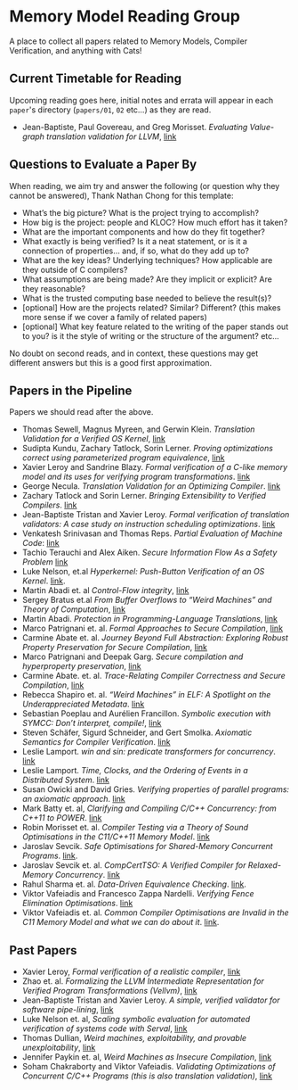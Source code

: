 # Memory Model Reading Group
A place to collect all papers related to Memory Models, Compiler Verification, and anything with Cats!

## Current Timetable for Reading

Upcoming reading goes here, initial notes and errata will appear in each `paper`'s directory (`papers/01`, `02` etc...) as they are read.

- Jean-Baptiste, Paul Govereau, and Greg Morisset. _Evaluating Value-graph translation validation for LLVM_, [link](
https://dash.harvard.edu/bitstream/handle/1/4762396/pldi84-tristan.pdf)

## Questions to Evaluate a Paper By

When reading, we aim try and answer the following (or question why they cannot be answered), Thank Nathan Chong for this template:
 - What’s the big picture? What is the project trying to accomplish?
 - How big is the project: people and KLOC? How much effort has it taken?
 - What are the important components and how do they fit together?
 - What exactly is being verified? Is it a neat statement, or is it a connection of properties… and, if so, what do they add up to?
 - What are the key ideas? Underlying techniques? How applicable are they outside of C compilers?
 - What assumptions are being made? Are they implicit or explicit? Are they reasonable?
 - What is the trusted computing base needed to believe the result(s)?
 - [optional] How are the projects related? Similar? Different? (this makes more sense if we cover a family of related papers)
 - [optional] What key feature related to the writing of the paper stands out to you? is it the style of writing or the structure of the argument? etc...

 No doubt on second reads, and in context, these questions may get different answers but this is a good first approximation.

## Papers in the Pipeline

Papers we should read after the above. 

- Thomas Sewell, Magnus Myreen, and Gerwin Klein. _Translation Validation for a Verified OS Kernel_, [link](https://ts.data61.csiro.au/publications/nicta_full_text/6449.pdf)
- Sudipta Kundu, Zachary Tatlock, Sorin Lerner. _Proving optimizations correct using parameterized program equivalence_, [link](https://cseweb.ucsd.edu/~lerner/papers/pldi09-pec.pdf)
- Xavier Leroy and Sandrine Blazy. _Formal verification of a C-like memory model and its uses for verifying program transformations_. [link](https://xavierleroy.org/publi/memory-model-journal.pdf)
- George Necula. _Translation Validation for an Optimizing Compiler_. [link](http://people.cse.iitd.ernet.in/~sbansal/csl862-soft/readings/translation_validation.pdf)
- Zachary Tatlock and Sorin Lerner. _Bringing Extensibility to Verified Compilers_. [link](https://cseweb.ucsd.edu/~lerner/papers/pldi10-xcert.html)
- Jean-Baptiste Tristan and Xavier Leroy. _Formal verification of translation validators: A case study on instruction scheduling optimizations_. [link](https://hal.inria.fr/inria-00289540/document)
- Venkatesh Srinivasan and Thomas Reps. _Partial Evaluation of Machine Code_: [link](https://dl.acm.org/doi/pdf/10.1145/2858965.2814321)
- Tachio Terauchi and Alex Aiken. _Secure Information Flow As a Safety Problem_ [link](https://theory.stanford.edu/~aiken/publications/papers/sas05b.pdf)
- Luke Nelson, et.al _Hyperkernel: Push-Button Verification of an OS Kernel_. [link](https://unsat.cs.washington.edu/papers/nelson-hyperkernel.pdf).
- Martin Abadi et. al _Control-Flow integrity_, [link](http://www.cs.columbia.edu/~suman/secure_sw_devel/p340-abadi.pdf)
- Sergey Bratus et.al _From Buffer Overflows to “Weird Machines” and Theory of Computation_, [link](https://www.cs.dartmouth.edu/~sergey/langsec/papers/Bratus.pdf)
- Martin Abadi. _Protection in Programming-Language Translations_, [link](https://www.hpl.hp.com/techreports/Compaq-DEC/SRC-RR-154.pdf)
- Marco Patrignani et. al. _Formal Approaches to Secure Compilation_, [link](https://theory.stanford.edu/~mp/mp/Publications_files/main-full.pdf)
- Carmine Abate et. al. _Journey Beyond Full Abstraction: Exploring Robust Property Preservation for Secure Compilation_, [link](https://arxiv.org/abs/1807.04603)
- Marco Patrignani and Deepak Garg. _Secure compilation and hyperproperty preservation_, [link](https://people.mpi-sws.org/~dg/papers/csf17-hyperproperties.pdf)
- Carmine Abate. et. al. _Trace-Relating Compiler Correctness and Secure Compilation_, [link](https://arxiv.org/abs/1907.05320)
- Rebecca Shapiro et. al. _“Weird Machines” in ELF: A Spotlight on the Underappreciated Metadata_. [link](https://www.usenix.org/conference/woot13/workshop-program/presentation/shapiro)
- Sebastian Poeplau and Aurélien Francillon. _Symbolic execution with SYMCC: Don’t interpret, compile!_, [link](http://www.s3.eurecom.fr/docs/usenixsec20_symcc.pdf)
- Steven Schäfer,  Sigurd Schneider, and Gert Smolka. _Axiomatic Semantics for Compiler Verification_. [link](https://dl.acm.org/doi/abs/10.1145/2854065.2854083)
- Leslie Lamport. _win and sin: predicate transformers for concurrency_. [link](https://dl.acm.org/doi/10.1145/78969.78970)
- Leslie Lamport. _Time, Clocks, and the Ordering of Events in a Distributed System_. [link](https://lamport.azurewebsites.net/pubs/time-clocks.pdf)
- Susan Owicki and David Gries. _Verifying properties of parallel programs: an axiomatic approach_. [link](https://dl.acm.org/doi/10.1145/360051.360224)
- Mark Batty et. al, _Clarifying and Compiling C/C++ Concurrency: from C++11 to POWER_. [link](https://www.cl.cam.ac.uk/~pes20/cppppc/popl079-batty.pdf)
- Robin Morisset et. al. _Compiler Testing via a Theory of Sound
Optimisations in the C11/C++11 Memory Model_. [link](https://fzn.fr/projects/wmc/readings/pldi13.pdf)
- Jaroslav Sevcik. _Safe Optimisations for Shared-Memory Concurrent Programs_. [link](https://www.cl.cam.ac.uk/~pes20/weakmemory/transsafety.pdf).
- Jaroslav Sevcik et. al. _CompCertTSO: A Verified Compiler for Relaxed-Memory Concurrency_. [link](https://people.mpi-sws.org/~viktor/papers/jacm-compcerttso.pdf)
- Rahul Sharma et. al. _Data-Driven Equivalence Checking_. [link](https://cs.stanford.edu/people/eschkufz/docs/oopsla_13.pdf).
- Viktor Vafeiadis and Francesco Zappa Nardelli. _Verifying Fence Elimination Optimisations_. [link](https://www.cl.cam.ac.uk/~pes20/CompCertTSO/doc/fenceelim.pdf)
- Viktor Vafeiadis et. al. _Common Compiler Optimisations are Invalid in the C11 Memory Model and what we can do about it_. [link](https://fzn.fr/readings/c11comp.pdf).

## Past Papers

- Xavier Leroy, _Formal verification of a realistic compiler_, [link](https://xavierleroy.org/publi/compcert-CACM.pdf)
- Zhao et. al. _Formalizing the LLVM Intermediate Representation for Verified Program Transformations (Vellvm)_, [link](https://repository.upenn.edu/cgi/viewcontent.cgi?article=1597&context=cis_papers)
- Jean-Baptiste Tristan and Xavier Leroy. _A simple, verified validator for software pipe-lining_, [link](https://xavierleroy.org/bibrefs/Tristan-Leroy-softpipe.html)
- Luke Nelson et. al, _Scaling symbolic evaluation for automated verification of systems code with Serval_, [link](https://unsat.cs.washington.edu/papers/nelson-serval.pdf)
- Thomas Dullian, _Weird machines, exploitability, and provable unexploitability_, [link](http://www.dullien.net/thomas/weird-machines-exploitability.pdf)
- Jennifer Paykin et. al, _Weird Machines as Insecure Compilation_, [link](https://arxiv.org/abs/1911.00157#:~:text=Weird%20machines%20are%20the%20sets,are%20witnesses%20to%20insecure%20compilation.)
- Soham Chakraborty and Viktor Vafeiadis. _Validating Optimizations of Concurrent C/C++ Programs (this is also translation validation)_, [link](http://plv.mpi-sws.org/validc/paper.pdf)





